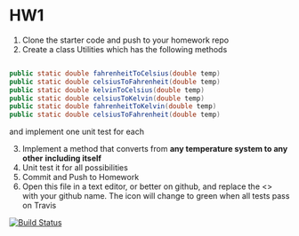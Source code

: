 # HW1

1. Clone the starter code and push to your homework repo
2. Create a class Utilities which has the following methods

```java

public static double fahrenheitToCelsius(double temp)
public static double celsiusToFahrenheit(double temp)
public static double kelvinToCelsius(double temp)
public static double celsiusToKelvin(double temp) 
public static double fahrenheitToKelvin(double temp) 
public static double celsiusToFahrenheit(double temp)

```
and implement one unit test for each


3. Implement a method that converts from __any temperature system to any other__ **including itself** 
4. Unit test it for all possibilities
5. Commit and Push to Homework 
6. Open this file in a text editor, or better on github, and replace the <> with your github name. The icon will change to green when all tests pass on Travis

[![Build Status](https://travis-ci.org/MCO364-1/hw1-yonirobinson1.svg?branch=master)](https://travis-ci.org/MCO364-1/hw1-Edonfreiner)
